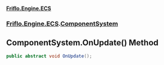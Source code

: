 #### [Friflo.Engine.ECS](index.md#'index')
### [Friflo.Engine.ECS](Friflo.Engine.ECS.md#'Friflo.Engine.ECS').[ComponentSystem](ComponentSystem.md#'Friflo.Engine.ECS.ComponentSystem')

## ComponentSystem.OnUpdate() Method

```csharp
public abstract void OnUpdate();
```
